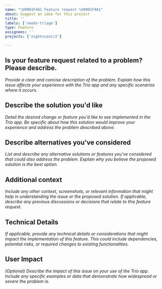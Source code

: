 ```yaml
---
name: "\U0001F4A1 Feature request \U0001F4A1"
about: Suggest an idea for this project
title: ''
labels: ['needs-triage']
type: Feature
assignees: ''
projects: ['nightscout/2']

---
```


## Is your feature request related to a problem? Please describe.
*Provide a clear and concise description of the problem. Explain how this issue affects your experience with the Trio app and any specific scenarios where it occurs.*

## Describe the solution you'd like
*Detail the desired change or feature you'd like to see implemented in the Trio app. Be specific about how this solution would improve your experience and address the problem described above.*

## Describe alternatives you've considered
*List and describe any alternative solutions or features you've considered that could also address the problem. Explain why you believe the proposed solution is the best option.*

## Additional context
*Include any other context, screenshots, or relevant information that might help in understanding the issue or the proposed solution. If applicable, describe any previous discussions or decisions that relate to this feature request.*

## Technical Details
*If applicable, provide any technical details or considerations that might impact the implementation of this feature. This could include dependencies, potential risks, or required changes to existing functionalities.*

## User Impact
*(Optional) Describe the impact of this issue on your use of the Trio app. Include any specific examples or data that demonstrate how widespread or severe the problem is.*
